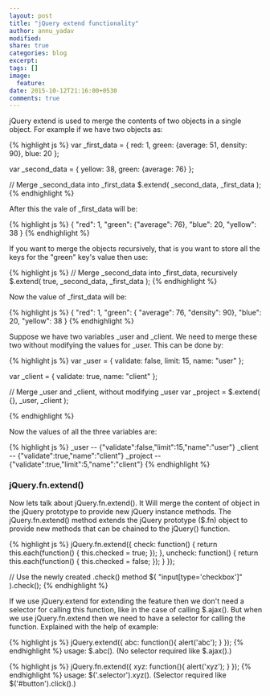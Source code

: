 ```yaml
---
layout: post
title: "jQuery extend functionality"
author: annu_yadav
modified:
share: true
categories: blog
excerpt:
tags: []
image:
  feature:
date: 2015-10-12T21:16:00+0530
comments: true
---
```


jQuery extend is used to merge the contents of two objects in a single object. For example if we have two objects as:

{% highlight js %}
var _first_data = {
        red: 1,
        green: {average: 51, density: 90},
        blue: 20
    };

var  _second_data = {
        yellow: 38,
        green: {average: 76}
    };
    
// Merge _second_data into _first_data
$.extend( _second_data, _first_data );
{% endhighlight %}

After this the vale of _first_data will be:

{% highlight js %}
    {
        "red": 1,
        "green": {"average": 76},
        "blue": 20,
        "yellow": 38
    }
{% endhighlight %}

If you want to merge the objects recursively, that is you want to store all the keys for the "green" key's value then use:

{% highlight js %}
// Merge _second_data into _first_data, recursively
$.extend( true, _second_data, _first_data );
{% endhighlight %}

Now the value of _first_data will be:

{% highlight js %}
    {
        "red": 1,
        "green": {
            "average": 76,
            "density": 90},
        "blue": 20,
        "yellow": 38
    }
{% endhighlight %}


Suppose we have two variables _user and _client. We need to merge these two without modifying the values for _user. 
This can be done by:

{% highlight js %}
var _user = {
        validate: false,
        limit: 15,
        name: "user"
    };

var _client = {
        validate: true,
        name: "client"
    };
   
// Merge _user and _client, without modifying _user
var _project = $.extend( {}, _user, _client );

{% endhighlight %}

Now the values of all the three variables are:

{% highlight js %}
_user -- {"validate":false,"limit":15,"name":"user"}
_client -- {"validate":true,"name":"client"}
_project -- {"validate":true,"limit":5,"name":"client"}
{% endhighlight %}


### jQuery.fn.extend()

Now lets talk about jQuery.fn.extend(). It Will merge the content of object in the jQuery prototype to provide new jQuery instance methods.
The jQuery.fn.extend() method extends the jQuery prototype ($.fn) object to provide new methods that can be chained to the jQuery() function.

{% highlight js %}
jQuery.fn.extend({
  check: function() {
    return this.each(function() {
      this.checked = true;
    });
  },
  uncheck: function() {
    return this.each(function() {
      this.checked = false;
    });
  }
});
 
// Use the newly created .check() method
$( "input[type='checkbox']" ).check();
{% endhighlight %}

If we use jQuery.extend for extending the feature then we don't need a selector for calling this function, 
like in the case of calling $.ajax(). But when we use jQuery.fn.extend then we need to have a selector for calling the function. 
Explained with the help of example:

{% highlight js %}
jQuery.extend({
    abc: function(){
        alert('abc');
    }
});
{% endhighlight %}
usage: $.abc(). (No selector required like $.ajax().)

{% highlight js %}
jQuery.fn.extend({
    xyz: function(){
        alert('xyz');
    }
});
{% endhighlight %}
usage: $('.selector').xyz(). (Selector required like $('#button').click().)



